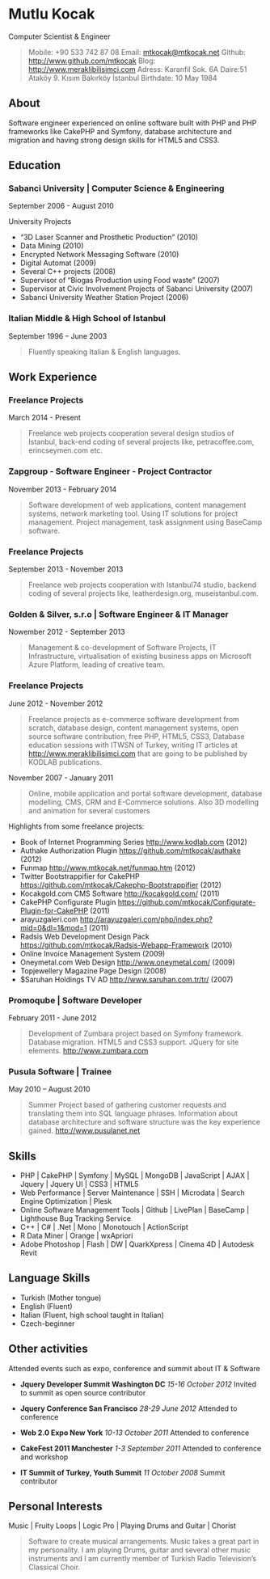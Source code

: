 # Mutlu Kocak
Computer Scientist & Engineer

> Mobile: +90 533 742 87 08
> Email: mtkocak@mtkocak.net 
> Github: http://www.github.com/mtkocak 
> Blog: http://www.meraklibilisimci.com 
> Adress: Karanfil Sok. 6A Daire:51 Ataköy 9. Kısım Bakırköy İstanbul 
> Birthdate: 10 May 1984 

## About

Software engineer experienced on online software built with PHP and PHP frameworks like CakePHP and Symfony, database architecture and migration and having strong design skills for HTML5 and CSS3.

## Education

### Sabanci University | Computer Science & Engineering
September 2006 - August 2010

University Projects 
* “3D Laser Scanner and Prosthetic Production” (2010)
* Data Mining (2010)
* Encrypted Network Messaging Software (2010)
* Digital Automat (2009)
* Several C++ projects (2008)
* Supervisor of “Biogas Production using Food waste” (2007) 
* Supervisor at Civic Involvement Projects of Sabanci University (2007)
* Sabanci University Weather Station Project (2006)

### Italian Middle & High School of Istanbul 
September 1996 – June 2003 

> Fluently speaking Italian & English languages. 

## Work Experience

### Freelance Projects
March 2014 - Present

> Freelance web projects cooperation several design studios of Istanbul, back-end coding of several projects like, petracoffee.com, erincseymen.com etc.

### Zapgroup - Software Engineer - Project Contractor
November 2013 - February 2014

> Software development of web applications, content management systems, network marketing tool. Using IT solutions for project management. Project management, task assignment using BaseCamp software.

### Freelance Projects
September 2013 - November 2013

> Freelance web projects cooperation with Istanbul74 studio, backend coding of several projects like, leatherdesign.org, museistanbul.com.

### Golden & Silver, s.r.o | Software Engineer & IT Manager
Nowember 2012 - September 2013

> Management & co-development of Software Projects, IT Infrastructure, virtualisation of existing business apps on Microsoft Azure Platform, leading of creative team.

### Freelance Projects
June 2012 - November 2012

> Freelance projects as e-commerce software development from scratch, database design, content management systems, open source software contribution, free PHP, HTML5, CSS3, Database education sessions with ITWSN of Turkey, writing IT articles at http://www.meraklibilisimci.com that are going to be published by KODLAB publications.

November 2007 - January 2011

> Online, mobile application and portal software development, database modelling, CMS, CRM and E-Commerce solutions. Also 3D modelling and animation for several customers

Highlights from some freelance projects:
* Book of Internet Programming Series http://www.kodlab.com (2012)
* Authake Authorization Plugin https://github.com/mtkocak/authake  (2012)
* Funmap http://www.mtkocak.net/funmap.htm  (2012)
* Twitter Bootstrappifier for CakePHP https://github.com/mtkocak/Cakephp-Bootstrappifier  (2012)
* Kocakgold.com CMS Software http://kocakgold.com/  (2011)
* CakePHP Configurate Plugin https://github.com/mtkocak/Configurate-Plugin-for-CakePHP (2011)
* arayuzgaleri.com http://arayuzgaleri.com/php/index.php?mid=0&dl=1&mod=1 (2011)
* Radsis Web Development Design Pack https://github.com/mtkocak/Radsis-Webapp-Framework (2010)
* Online Invoice Management System (2009)
* Oneymetal.com Web Design http://www.oneymetal.com/ (2009)
* Topjewellery Magazine Page Design (2008)
* $Saruhan Holdings TV AD http://www.saruhan.com.tr/tr/ (2007)

### Promoqube | Software Developer
February 2011 - June 2012 

> Development of Zumbara project based on Symfony framework. Database migration. HTML5 and CSS3 support. JQuery for site elements. http://www.zumbara.com

### Pusula Software | Trainee
May 2010 – August 2010
 
> Summer Project based of gathering customer requests and translating them into SQL language phrases. Information about database architecture and software structure was the key experience gained. http://www.pusulanet.net

## Skills

* PHP | CakePHP | Symfony | MySQL | MongoDB | JavaScript | AJAX | Jquery | Jquery UI | CSS3 | HTML5  
* Web Performance | Server Maintenance | SSH | Microdata | Search Engine Optimization | Plesk 
* Online Software Management Tools | Github | LivePlan | BaseCamp | Lighthouse Bug Tracking Service  
* C++ | C# | .Net | Mono | Monotouch | ActionScript 
* R Data Miner | Orange | wxApriori 
*  Adobe Photoshop | Flash | DW | QuarkXpress | Cinema 4D | Autodesk Revit 

## Language Skills

* Turkish (Mother tongue)
* English (Fluent)
* Italian (Fluent, high school taught in Italian) 
* Czech-beginner

## Other activities
Attended events such as expo, conference and summit about IT & Software 

* **Jquery Developer Summit Washington DC** 
*15-16 October 2012*
Invited to summit as open source contributor 

* **Jquery Conference San Francisco**
*28-29 June 2012*
Attended to conference 

* **Web 2.0 Expo New York**
*10-13 October 2011*
Attended to conference 

* **CakeFest 2011 Manchester**
*1-3 September 2011*
Attended to conference and workshop 

* **IT Summit of Turkey, Youth Summit**
*11 October 2008*
Summit contributor 

## Personal Interests
Music | Fruity Loops | Logic Pro | Playing Drums and Guitar | Chorist 

> Software to create musical arrangements. Music takes a great part in my personality. I am playing Drums, guitar and several other music instruments and I am currently member of Turkish Radio Television’s Classical Choir.
